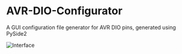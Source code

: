 # AVR-DIO-Configurator
A GUI configuration file generator for AVR DIO pins, generated using PySide2

![Interface](../assets/DIO_Configurator.png?raw=true)